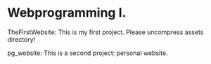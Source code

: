 # Webprogramming I.
TheFirstWebsite:
This is my first project. Please uncompress assets directory!

pg_website:
This is a second project: personal website.
